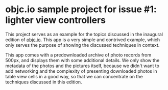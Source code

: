 objc.io sample project for issue #1: lighter view controllers
===

This project serves as an example for the topics discussed in the inaugural edition of [objc.io](http://objc.io). This app is a very simple and contrived example, which only serves the purpose of showing the discussed techniques in context.

This app comes with a predownloaded archive of photo records from 500px, and displays them with some additional details. We only show the metadata of the photos and the pictures itself, because we didn't want to add networking and the complexity of presenting downloaded photos in table view cells in a good way, so that we can concentrate on the techniques discussed in this edition.


